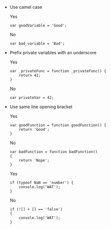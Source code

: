 - Use camel case

    Yes

    ```
    var goodVariable = 'Good';
    ```


    No

    ```
    var bad_variable = 'Bad';
    ```

- Prefix private variables with an underscore

    Yes

    ```
    var _privateFunc = function _privateFunc() {
        return 42;
    }
    ```

    No

    ```
    var privateVar = 42;
    ```

- Use same line opening bracket

    Yes

    ```
    var goodFunction = function goodFunction() {
        return 'Good';
    }
    ```

    No

    ```
    var badFunction = function badFunction()
    {
        return 'Nope';
    }
    ```

    Yes

    ```
    if (typeof NaN == 'number') {
        console.log('WAT');
    }
    ```

    No

    ```
    if (![] + [] == 'false')
    {
        console.log('WAT');
    }
    ```
